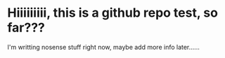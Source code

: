 # Hiiiiiiiii, this is a github repo test, so far???

I'm writting nosense stuff right now, maybe add more info later......

